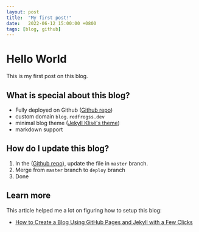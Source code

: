 ```yaml
---
layout: post
title:  "My first post!"
date:   2022-06-12 15:00:00 +0800
tags: [blog, github]
---
```

# Hello World
This is my first post on this blog.

## What is special about this blog?
- Fully deployed on Github ([Github repo](https://github.com/redfrogsss/blog.redfrogss.dev))
- custom domain `blog.redfrogss.dev`
- minimal blog theme ([Jekyll Klisé's theme](https://jamstackthemes.dev/theme/jekyll-klise/))
- markdown support

## How do I update this blog?
1. In the ([Github repo](https://github.com/redfrogsss/blog.redfrogss.dev)), update the file in `master` branch.
2. Merge from `master` branch to `deploy` branch
3. Done


## Learn more
This article helped me a lot on figuring how to setup this blog:

- [How to Create a Blog Using GitHub Pages and Jekyll with a Few Clicks](https://www.foxinfotech.in/2019/12/how-to-create-a-blog-using-github-pages-and-jekyll-with-a-few-clicks.html)
